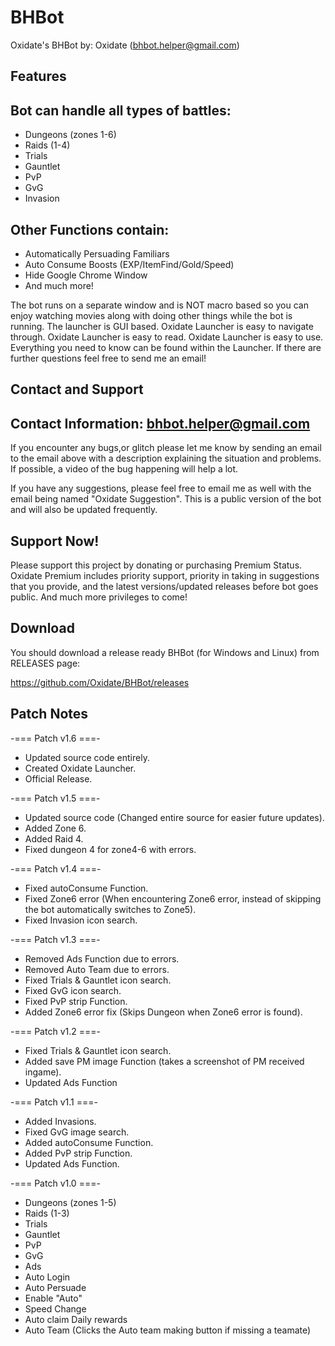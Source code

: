 # BHBot
Oxidate's BHBot
by: Oxidate (bhbot.helper@gmail.com)


## Features

## Bot can handle all types of battles:
* Dungeons (zones 1-6)
* Raids (1-4)
* Trials
* Gauntlet
* PvP
* GvG
* Invasion

## Other Functions contain:
* Automatically Persuading Familiars
* Auto Consume Boosts
(EXP/ItemFind/Gold/Speed)
* Hide Google Chrome Window
* And much more!


The bot runs on a separate window and is NOT macro based so you can enjoy watching movies along with doing other things while the bot is running.
The launcher is GUI based.
Oxidate Launcher is easy to navigate through.
Oxidate Launcher is easy to read.
Oxidate Launcher is easy to use.
Everything you need to know can be found within the Launcher.
If there are further questions feel free to send me an email!


## Contact and Support


## Contact Information: bhbot.helper@gmail.com

If you encounter any bugs,or glitch please let me know by sending an email to the email above with a description explaining the situation and problems. If possible, a video of the bug happening will help a lot.

If you have any suggestions, please feel free to email me as well with the email being named "Oxidate Suggestion". This is a public version of the bot and will also be updated frequently.



## Support Now!
Please support this project by donating or purchasing Premium Status.
Oxidate Premium includes priority support, priority in taking in suggestions that you provide, and the latest versions/updated releases before bot goes public. And much more privileges to come!
   
## Download
You should download a release ready BHBot (for Windows and Linux) from RELEASES page:

https://github.com/Oxidate/BHBot/releases

## Patch Notes

-=== Patch v1.6 ===-
- Updated source code entirely.
- Created Oxidate Launcher.
- Official Release.

-=== Patch v1.5 ===-
- Updated source code (Changed entire source for easier future updates).
- Added Zone 6.
- Added Raid 4.
- Fixed dungeon 4 for zone4-6 with errors.

-=== Patch v1.4 ===-
- Fixed autoConsume Function.
- Fixed Zone6 error (When encountering Zone6 error, 
	instead of skipping the bot automatically switches to Zone5).
- Fixed Invasion icon search.

-=== Patch v1.3 ===-
- Removed Ads Function due to errors.
- Removed Auto Team due to errors.
- Fixed Trials & Gauntlet icon search.
- Fixed GvG icon search.
- Fixed PvP strip Function.
- Added Zone6 error fix (Skips Dungeon when Zone6 error is found).

-=== Patch v1.2 ===-
- Fixed Trials & Gauntlet icon search.
- Added save PM image Function (takes a screenshot of PM received ingame).
- Updated Ads Function

-=== Patch v1.1 ===-
- Added Invasions.
- Fixed GvG image search.
- Added autoConsume Function.
- Added PvP strip Function.
- Updated Ads Function.

-=== Patch v1.0 ===-
- Dungeons (zones 1-5)
- Raids (1-3)
- Trials
- Gauntlet
- PvP
- GvG
- Ads
- Auto Login
- Auto Persuade
- Enable "Auto"
- Speed Change
- Auto claim Daily rewards
- Auto Team (Clicks the Auto team making button if missing a teamate)
